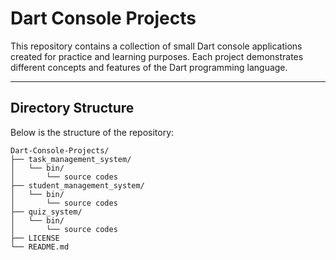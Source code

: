 # Dart Console Projects

This repository contains a collection of small Dart console applications created for practice and learning purposes. Each project demonstrates different concepts and features of the Dart programming language.

---

## **Directory Structure**

Below is the structure of the repository:

```plaintext
Dart-Console-Projects/
├── task_management_system/
│   └── bin/
│   	└── source codes
├── student_management_system/
│   └── bin/
│   	└── source codes
├── quiz_system/
│   └── bin/
│   	└── source codes
├── LICENSE
└── README.md


